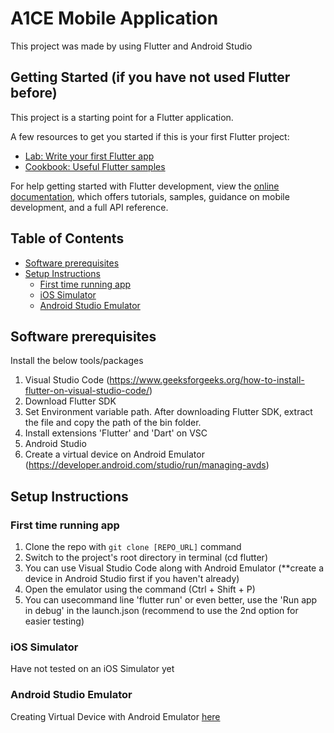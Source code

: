 # A1CE Mobile Application

This project was made by using Flutter and Android Studio

## Getting Started (if you have not used Flutter before)

This project is a starting point for a Flutter application.

A few resources to get you started if this is your first Flutter project:

- [Lab: Write your first Flutter app](https://docs.flutter.dev/get-started/codelab)
- [Cookbook: Useful Flutter samples](https://docs.flutter.dev/cookbook)

For help getting started with Flutter development, view the
[online documentation](https://docs.flutter.dev/), which offers tutorials,
samples, guidance on mobile development, and a full API reference.

## Table of Contents

- [Software prerequisites](#software-prerequisites)
- [Setup Instructions](#setup-instructions)
  - [First time running app](#first-time-running-app)
  - [iOS Simulator](#ios-simulator)
  - [Android Studio Emulator](#android-studio-emulator)

## Software prerequisites

Install the below tools/packages
1. Visual Studio Code (https://www.geeksforgeeks.org/how-to-install-flutter-on-visual-studio-code/)
2. Download Flutter SDK 
3. Set Environment variable path. After downloading Flutter SDK, extract the file and copy the path of the bin folder.
4. Install extensions 'Flutter' and 'Dart' on VSC 
5. Android Studio
6. Create a virtual device on Android Emulator (https://developer.android.com/studio/run/managing-avds)

## Setup Instructions

### First time running app

1. Clone the repo with `git clone [REPO_URL]` command
2. Switch to the project's root directory in terminal (cd flutter)
3. You can use Visual Studio Code along with Android Emulator (**create a device in Android Studio first if you haven't already)
4. Open the emulator using the command (Ctrl + Shift + P)
5. You can usecommand line 'flutter run' or even better, use the 'Run app in debug' in the launch.json (recommend to use the 2nd option for easier testing)

### iOS Simulator

Have not tested on an iOS Simulator yet

### Android Studio Emulator

Creating Virtual Device with Android Emulator [here](https://developer.android.com/studio/run/managing-avds)

